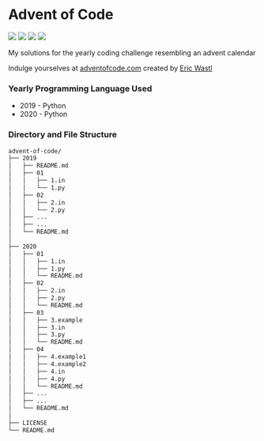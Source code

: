 # Advent of Code

[![](https://img.shields.io/github/languages/count/dinesh-k-natarajan/advent-of-code)](https://github.com/dinesh-k-natarajan/advent-of-code/)
[![](https://img.shields.io/github/languages/top/dinesh-k-natarajan/advent-of-code)](https://github.com/dinesh-k-natarajan/advent-of-code/)
[![](https://img.shields.io/github/last-commit/dinesh-k-natarajan/advent-of-code)](https://github.com/dinesh-k-natarajan/advent-of-code/)
[![](https://sloc.xyz/github/dinesh-k-natarajan/advent-of-code/?category=lines)](https://github.com/dinesh-k-natarajan/advent-of-code/)

My solutions for the yearly coding challenge resembling an advent calendar

Indulge yourselves at [adventofcode.com](https://adventofcode.com/about) created by [Eric Wastl](http://was.tl/)

### Yearly Programming Language Used
 * 2019 - Python
 * 2020 - Python

### Directory and File Structure
```bash
advent-of-code/
├── 2019
│   ├── README.md
│   ├── 01
│   │   ├── 1.in
│   │   └── 1.py
│   ├── 02
│   │   ├── 2.in
│   │   └── 2.py
│   ├── ...
│   ├── ...
│   └── README.md
│
├── 2020 
│   ├── 01
│   │   ├── 1.in
│   │   ├── 1.py
│   │   └── README.md
│   ├── 02
│   │   ├── 2.in
│   │   ├── 2.py
│   │   └── README.md
│   ├── 03
│   │   ├── 3.example
│   │   ├── 3.in
│   │   ├── 3.py
│   │   └── README.md
│   ├── 04
│   │   ├── 4.example1
│   │   ├── 4.example2
│   │   ├── 4.in
│   │   ├── 4.py
│   │   └── README.md
│   ├── ...
│   ├── ...
│   └── README.md
│ 
├── LICENSE
└── README.md
